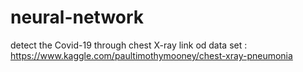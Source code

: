 # neural-network
detect the Covid-19 through chest X-ray
link od data set : https://www.kaggle.com/paultimothymooney/chest-xray-pneumonia
